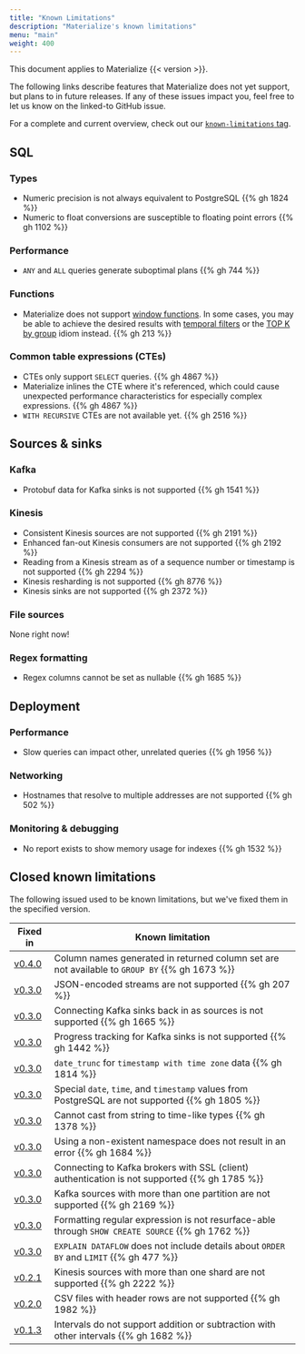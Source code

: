 ```yaml
---
title: "Known Limitations"
description: "Materialize's known limitations"
menu: "main"
weight: 400
---
```


This document applies to Materialize {{< version >}}.

The following links describe features that Materialize does not yet support, but
plans to in future releases. If any of these issues impact you, feel free to let
us know on the linked-to GitHub issue.

For a complete and current overview, check out our [`known-limitations`
tag](https://github.com/MaterializeInc/materialize/issues?q=is%3Aopen+is%3Aissue+label%3Aknown-limitation).

## SQL

### Types

- Numeric precision is not always equivalent to PostgreSQL {{% gh 1824 %}}
- Numeric to float conversions are susceptible to floating point errors {{% gh 1102 %}}

### Performance

- `ANY` and `ALL` queries generate suboptimal plans {{% gh 744 %}}

### Functions

- Materialize does not support [window functions](https://www.postgresql.org/docs/current/tutorial-window.html). In some cases, you may be able to achieve the desired results with [temporal filters](https://materialize.com/temporal-filters/) or the [TOP K by group](/guides/top-k/) idiom instead. {{% gh 213 %}}

### Common table expressions (CTEs)

- CTEs only support `SELECT` queries. {{% gh 4867 %}}
- Materialize inlines the CTE where it's referenced, which could cause
  unexpected performance characteristics for especially complex expressions. {{%
  gh 4867 %}}
- `WITH RECURSIVE` CTEs are not available yet. {{% gh 2516 %}}

## Sources & sinks

### Kafka

- Protobuf data for Kafka sinks is not supported {{% gh 1541 %}}

### Kinesis

- Consistent Kinesis sources are not supported {{% gh 2191 %}}
- Enhanced fan-out Kinesis consumers are not supported {{% gh 2192 %}}
- Reading from a Kinesis stream as of a sequence number or timestamp is not supported {{% gh 2294 %}}
- Kinesis resharding is not supported {{% gh 8776 %}}
- Kinesis sinks are not supported {{% gh 2372 %}}

### File sources

None right now!

### Regex formatting

- Regex columns cannot be set as nullable {{% gh 1685 %}}

## Deployment

### Performance

- Slow queries can impact other, unrelated queries {{% gh 1956 %}}

### Networking

- Hostnames that resolve to multiple addresses are not supported {{% gh 502 %}}

### Monitoring & debugging

- No report exists to show memory usage for indexes {{% gh 1532 %}}

## Closed known limitations

The following issued used to be known limitations, but we've fixed them in the
specified version.

Fixed in | Known limitation
--------------|-----------------
[v0.4.0] | Column names generated in returned column set are not available to `GROUP BY` {{% gh 1673 %}}
[v0.3.0] | JSON-encoded streams are not supported {{% gh 207 %}}
[v0.3.0] | Connecting Kafka sinks back in as sources is not supported {{% gh 1665 %}}
[v0.3.0] | Progress tracking for Kafka sinks is not supported {{% gh 1442 %}}
[v0.3.0] | `date_trunc` for `timestamp with time zone` data {{% gh 1814 %}}
[v0.3.0] | Special `date`, `time`, and `timestamp` values from PostgreSQL are not supported {{% gh 1805 %}}
[v0.3.0] | Cannot cast from string to time-like types {{% gh 1378 %}}
[v0.3.0] | Using a non-existent namespace does not result in an error {{% gh 1684 %}}
[v0.3.0] | Connecting to Kafka brokers with SSL (client) authentication is not supported {{% gh 1785 %}}
[v0.3.0] | Kafka sources with more than one partition are not supported {{% gh 2169 %}}
[v0.3.0] | Formatting regular expression is not resurface-able through `SHOW CREATE SOURCE` {{% gh 1762 %}}
[v0.3.0] |  `EXPLAIN DATAFLOW` does not include details about `ORDER BY` and `LIMIT` {{% gh 477 %}}
[v0.2.1] | Kinesis sources with more than one shard are not supported {{% gh 2222 %}}
[v0.2.0] | CSV files with header rows are not supported {{% gh 1982 %}}
[v0.1.3] | Intervals do not support addition or subtraction with other intervals {{% gh 1682 %}}

[v0.4.0]: /release-notes/#v0.4.0
[v0.3.0]: /release-notes/#v0.3.0
[v0.2.1]: /release-notes/#v0.2.1
[v0.2.0]: /release-notes/#v0.2.0
[v0.1.3]: /release-notes/#v0.1.3
